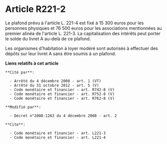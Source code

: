 # Article R221-2

Le plafond prévu à l'article L. 221-4 est fixé à 15 300 euros pour les personnes physiques et 76 500 euros pour les
associations mentionnées au premier alinéa de l'article L. 221-3. La capitalisation des intérêts peut porter le solde du
livret A au-delà de ce plafond. 

Les organismes d'habitation à loyer modéré sont autorisés à effectuer des dépôts sur leur livret A sans être soumis à un
plafond.

**Liens relatifs à cet article**

	**Cité par**:

	  - Arrêté du 4 décembre 2008 - art. 1 (VT)
	  - Arrêté du 31 octobre 2012 - art. 5 (V)
	  - Code monétaire et financier - art. R742-8 (V)
	  - Code monétaire et financier - art. R752-8 (V)
	  - Code monétaire et financier - art. R762-8 (V)

	**Modifié par**:

	  - Décret n°2008-1263 du 4 décembre 2008 - art. 2

	**Cite**:

	  - Code monétaire et financier - art. L221-3
	  - Code monétaire et financier - art. L221-4
